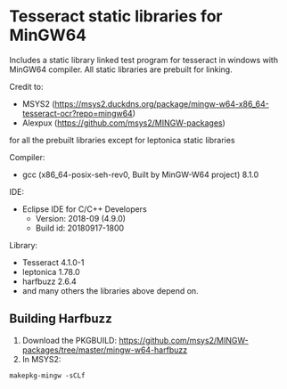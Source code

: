 # Tesseract static libraries for MinGW64
Includes a static library linked test program for tesseract in windows with MinGW64 compiler. All static libraries are prebuilt for linking. 

Credit to:
* MSYS2 (https://msys2.duckdns.org/package/mingw-w64-x86_64-tesseract-ocr?repo=mingw64)
* Alexpux (https://github.com/msys2/MINGW-packages) 

for all the prebuilt libraries except for leptonica static libraries

Compiler: 
- gcc (x86_64-posix-seh-rev0, Built by MinGW-W64 project) 8.1.0

IDE: 
* Eclipse IDE for C/C++ Developers
	* Version: 2018-09 (4.9.0)
	* Build id: 20180917-1800

Library: 
* Tesseract 4.1.0-1
* leptonica 1.78.0
* harfbuzz 2.6.4
* and many others the libraries above depend on.

## Building Harfbuzz
1. Download the PKGBUILD: https://github.com/msys2/MINGW-packages/tree/master/mingw-w64-harfbuzz
2. In MSYS2:
```shell
makepkg-mingw -sCLf
```

